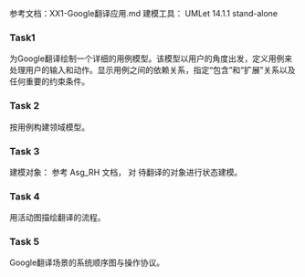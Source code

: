 参考文档：XX1-Google翻译应用.md
建模工具： UMLet 14.1.1 stand-alone

### Task1

为Google翻译绘制一个详细的用例模型。该模型以用户的角度出发，定义用例来处理用户的输入和动作。显示用例之间的依赖关系，指定“包含”和“扩展”关系以及任何重要的约束条件。

### Task 2
按用例构建领域模型。

### Task 3
建模对象： 参考 Asg_RH 文档， 对 待翻译的对象进行状态建模。

### Task 4
用活动图描绘翻译的流程。

### Task 5
Google翻译场景的系统顺序图与操作协议。
